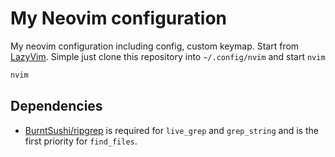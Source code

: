 # My Neovim configuration

My neovim configuration including config, custom keymap. Start from [LazyVim](https://github.com/LazyVim/LazyVim).
Simple just clone this repository into `~/.config/nvim` and start `nvim`

```bash
nvim
```

## Dependencies

- [BurntSushi/ripgrep](https://github.com/BurntSushi/ripgrep) is required for
  `live_grep` and `grep_string` and is the first priority for `find_files`.
